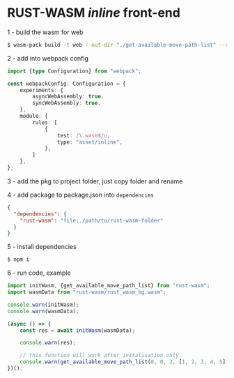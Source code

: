 # RUST-WASM _inline_ front-end

1 - build the wasm for web
```bash
$ wasm-pack build -t web --out-dir "./get-available-move-path-list" --release
```

2 - add into webpack config
```typescript
import {type Configuration} from "webpack";

const webpackConfig: Configuration = {
    experiments: {
        asyncWebAssembly: true,
        syncWebAssembly: true,
    },
    module: {
        rules: [
            {
                test: /\.wasm$/u,
                type: "asset/inline",
            },
        ]
    },
};
```

3 - add the pkg to project folder, just copy folder and rename

4 - add package to package.json into `dependencies`
```json
{
  "dependencies": {
    "rust-wasm": "file:./path/to/rust-wasm-folder"
  }
}
```

5 - install dependencies
```bash
$ npm i
```

6 - run code, example
```typescript
import initWasm, {get_available_move_path_list} from "rust-wasm";
import wasmData from "rust-wasm/rust_wasm_bg.wasm";

console.warn(initWasm);
console.warn(wasmData);

(async () => {
    const res = await initWasm(wasmData);

    console.warn(res);

    // this function will work after initalisation only
    console.warn(get_available_move_path_list(0, 0, 2, [1, 2, 3, 4, 5].join(","), 2));
})();
```
